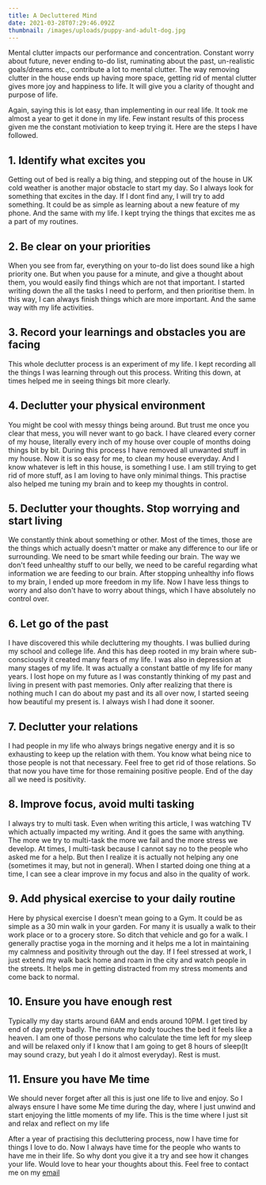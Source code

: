 ```yaml
---
title: A Decluttered Mind
date: 2021-03-28T07:29:46.092Z
thumbnail: /images/uploads/puppy-and-adult-dog.jpg
---
```

Mental clutter impacts our performance and concentration. Constant worry about future, never ending to-do list, ruminating about the past, un-realistic goals/dreams etc., contribute a lot to mental clutter. The way removing clutter in the house ends up having more space, getting rid of mental clutter gives more joy and happiness to life. It will give you a clarity of thought and purpose of life.

Again, saying this is lot easy, than implementing in our real life. It took me almost a year to get it done in my life. Few instant results of this process given me the constant motiviation to keep trying it. Here are the steps I have followed.

## 1. Identify what excites you

Getting out of bed is really a big thing, and stepping out of the house in UK cold weather is another major obstacle to start my day. So I always look for something that excites in the day. If I dont find any, I will try to add something. It could be as simple as learning about a new feature of my phone. And the same with my life. I kept trying the things that excites me as a part of my routines.

## 2. Be clear on your priorities

When you see from far, everything on your to-do list does sound like a high priority one. But when you pause for a minute, and give a thought about them, you would easily find things which are not that important. I started writing down the all the tasks I need to perform, and then prioritise them. In this way, I can always finish things which are more important. And the same way with my life activities.

## 3. Record your learnings and obstacles you are facing

This whole declutter process is an experiment of my life. I kept recording all the things I was learning through out this process. Writing this down, at times helped me in seeing things bit more clearly.

## 4. Declutter your physical environment

You might be cool with messy things being around. But trust me once you clear that mess, you will never want to go back. I have cleared every corner of my house, literally every inch of my house over couple of months doing things bit by bit. During this process I have removed all unwanted stuff in my house. Now it is so easy for me, to clean my house everyday. And I know whatever is left in this house, is something I use. I am still trying to get rid of more stuff, as I am loving to have only minimal things. This practise also helped me tuning my brain and to keep my thoughts in control.

## 5. Declutter your thoughts. Stop worrying and start living

We constantly think about something or other. Most of the times, those are the things which actually doesn't matter or make any difference to our life or surrounding. We need to be smart while feeding our brain. The way we don't feed unhealthy stuff to our belly, we need to be careful regarding what information we are feeding to our brain. After stopping unhealthy info flows to my brain, I ended up more freedom in my life. Now I have less things to worry and also don't have to worry about things, which I have absolutely no control over.

## 6. Let go of the past

I have discovered this while decluttering my thoughts. I was bullied during my school and college life. And this has deep rooted in my brain where sub-consciously it created many fears of my life. I was also in depression at many stages of my life. It was actually a constant battle of my life for many years. I lost hope on my future as I was constantly thinking of my past and living in present with past memories. Only after realizing that there is nothing much I can do about my past and its all over now, I started seeing how beautiful my present is. I always wish I had done it sooner.

## 7. Declutter your relations

I had people in my life who always brings negative energy and it is so exhausting to keep up the relation with them. You know what being nice to those people is not that necessary. Feel free to get rid of those relations. So that now you have time for those remaining positive people. End of the day all we need is positivity.

## 8. Improve focus, avoid multi tasking

I always try to multi task. Even when writing this article, I was watching TV which actually impacted my writing. And it goes the same with anything. The more we try to multi-task the more we fail and the more stress we develop. At times, I multi-task because I cannot say no to the people who asked me for a help. But then I realize it is actually not helping any one (sometimes it may, but not in general). When I started doing one thing at a time, I can see a clear improve in my focus and also in the quality of work.

## 9. Add physical exercise to your daily routine

Here by physical exercise I doesn't mean going to a Gym. It could be as simple as a 30 min walk in your garden. For many it is usually a walk to their work place or to a grocery store. So ditch that vehicle and go for a walk. I generally practise yoga in the morning and it helps me a lot in maintaining my calmness and positivity through out the day. If I feel stressed at work, I just extend my walk back home and roam in the city and watch people in the streets. It helps me in getting distracted from my stress moments and come back to normal.

## 10. Ensure you have enough rest

Typically my day starts around 6AM and ends around 10PM. I get tired by end of day pretty badly. The minute my body touches the bed it feels like a heaven. I am one of those persons who calculate the time left for my sleep and will be relaxed only if I know that I am going to get 8 hours of sleep(It may sound crazy, but yeah I do it almost everyday). Rest is must.

## 11. Ensure you have Me time

We should never forget after all this is just one life to live and enjoy. So I always ensure I have some Me time during the day, where I just unwind and start enjoying the little moments of my life. This is the time where I just sit and relax and reflect on my life

After a year of practising this decluttering process, now I have time for things I love to do. Now I always have time for the people who wants to have me in their life. So why dont you give it a try and see how it changes your life. Would love to hear your thoughts about this. Feel free to contact me on my [email](mailto:prasanna.virigineni@gmail.com)